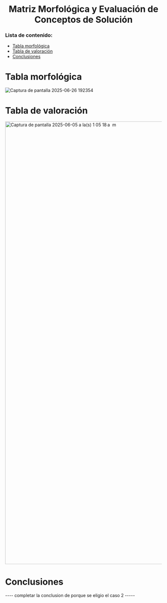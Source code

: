 <h1 align="center">Matriz Morfológica y Evaluación de Conceptos de Solución</h1>

### Lista de contenido:
* [Tabla morfológica ](#Tabla_morfológica)
* [Tabla de valoración](#Tabla_de_valoración)
* [Conclusiones](#Conclusiones)
# Tabla morfológica 
![Captura de pantalla 2025-06-26 192354](https://github.com/user-attachments/assets/9f969ce5-16ce-47c6-911a-566f28670c32)

# Tabla de valoración 
<img width="1426" alt="Captura de pantalla 2025-06-05 a la(s) 1 05 18 a  m" src="https://github.com/user-attachments/assets/086bf316-9c5c-4e44-81c6-2d2f8181d0e2" />

# Conclusiones 
---- completar la conclusion de porque se eligio el caso 2 -----
